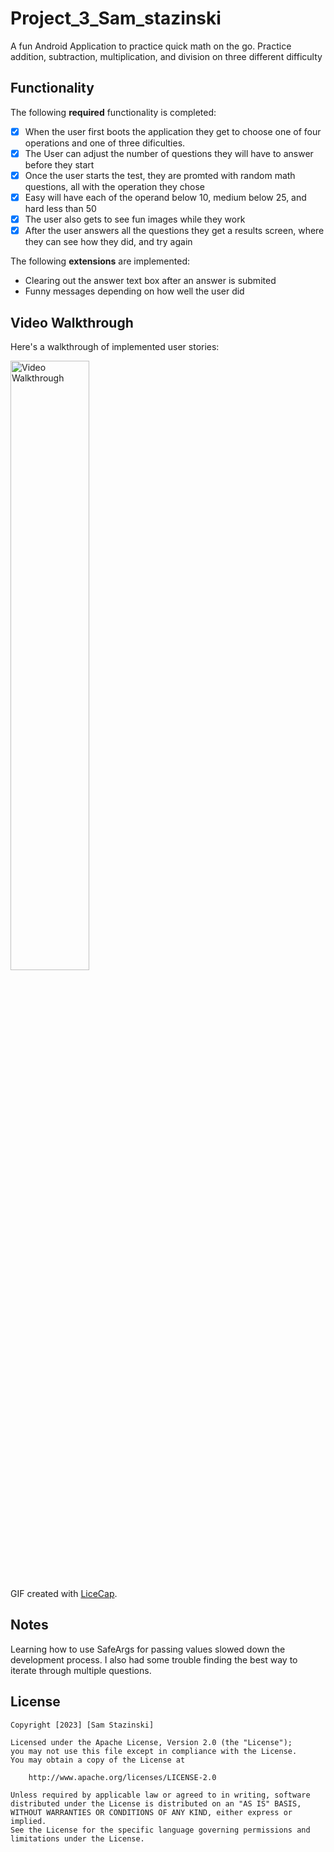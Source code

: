 # Project_3_Sam_stazinski

A fun Android Application to practice quick math on the go. Practice addition, subtraction, multiplication, and division on three different difficulty

## Functionality 

The following **required** functionality is completed:

* [x] When the user first boots the application they get to choose one of four operations and one of three dificulties.
* [x] The User can adjust the number of questions they will have to answer before they start
* [x] Once the user starts the test, they are promted with random math questions, all with the operation they chose
* [x] Easy will have each of the operand below 10, medium below 25, and hard less than 50
* [x] The user also gets to see fun images while they work
* [x] After the user answers all the questions they get a results screen, where they can see how they did, and try again

The following **extensions** are implemented:

* Clearing out the answer text box after an answer is submited
* Funny messages depending on how well the user did

## Video Walkthrough

Here's a walkthrough of implemented user stories:

<img src='walkthrough.gif' title='Video Walkthrough' width='50%' alt='Video Walkthrough' />

GIF created with [LiceCap](http://www.cockos.com/licecap/).

## Notes

Learning how to use SafeArgs for passing values slowed down the development process.
I also had some trouble finding the best way to iterate through multiple questions.

## License

    Copyright [2023] [Sam Stazinski]

    Licensed under the Apache License, Version 2.0 (the "License");
    you may not use this file except in compliance with the License.
    You may obtain a copy of the License at

        http://www.apache.org/licenses/LICENSE-2.0

    Unless required by applicable law or agreed to in writing, software
    distributed under the License is distributed on an "AS IS" BASIS,
    WITHOUT WARRANTIES OR CONDITIONS OF ANY KIND, either express or implied.
    See the License for the specific language governing permissions and
    limitations under the License.
